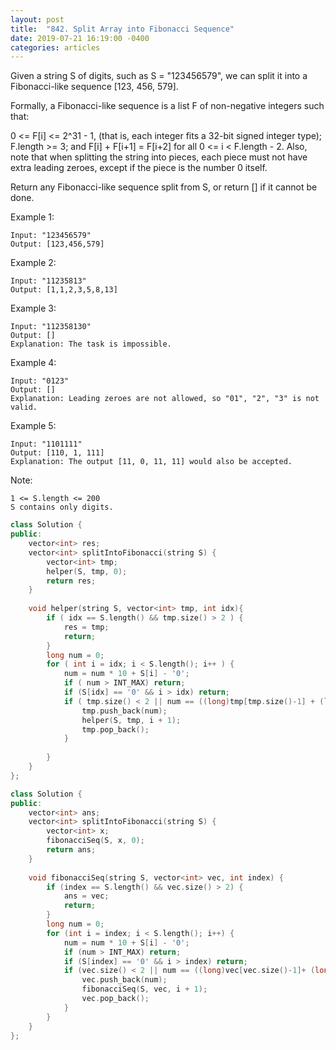 ```yaml
---
layout: post
title:  "842. Split Array into Fibonacci Sequence"
date: 2019-07-21 16:19:00 -0400
categories: articles
---
```


Given a string S of digits, such as S = "123456579", we can split it into a Fibonacci-like sequence [123, 456, 579].

Formally, a Fibonacci-like sequence is a list F of non-negative integers such that:

0 <= F[i] <= 2^31 - 1, (that is, each integer fits a 32-bit signed integer type);
F.length >= 3;
and F[i] + F[i+1] = F[i+2] for all 0 <= i < F.length - 2.
Also, note that when splitting the string into pieces, each piece must not have extra leading zeroes, except if the piece is the number 0 itself.

Return any Fibonacci-like sequence split from S, or return [] if it cannot be done.

Example 1:
```
Input: "123456579"
Output: [123,456,579]
```
Example 2:
```
Input: "11235813"
Output: [1,1,2,3,5,8,13]
```
Example 3:
```
Input: "112358130"
Output: []
Explanation: The task is impossible.
```
Example 4:
```
Input: "0123"
Output: []
Explanation: Leading zeroes are not allowed, so "01", "2", "3" is not valid.
```
Example 5:
```
Input: "1101111"
Output: [110, 1, 111]
Explanation: The output [11, 0, 11, 11] would also be accepted.
```
Note:
```
1 <= S.length <= 200
S contains only digits.
```
```c++
class Solution {
public:
    vector<int> res;
    vector<int> splitIntoFibonacci(string S) {
        vector<int> tmp;
        helper(S, tmp, 0);
        return res;
    }
    
    void helper(string S, vector<int> tmp, int idx){
        if ( idx == S.length() && tmp.size() > 2 ) {
            res = tmp;
            return;
        }
        long num = 0;
        for ( int i = idx; i < S.length(); i++ ) {
            num = num * 10 + S[i] - '0';
            if ( num > INT_MAX) return;
            if (S[idx] == '0' && i > idx) return;
            if ( tmp.size() < 2 || num == ((long)tmp[tmp.size()-1] + (long)tmp[tmp.size()-2])) {
                tmp.push_back(num);
                helper(S, tmp, i + 1);
                tmp.pop_back();
            }
            
        }
    }
};
```
```c++
class Solution {
public:
    vector<int> ans;
    vector<int> splitIntoFibonacci(string S) {
        vector<int> x;
        fibonacciSeq(S, x, 0);
        return ans;
    }
    
    void fibonacciSeq(string S, vector<int> vec, int index) {
        if (index == S.length() && vec.size() > 2) {
            ans = vec;
            return;
        }
        long num = 0;
        for (int i = index; i < S.length(); i++) {
            num = num * 10 + S[i] - '0';
            if (num > INT_MAX) return;
            if (S[index] == '0' && i > index) return; 
            if (vec.size() < 2 || num == ((long)vec[vec.size()-1]+ (long)vec[vec.size()-2])) {
                vec.push_back(num);
                fibonacciSeq(S, vec, i + 1);
                vec.pop_back();
            }
        }
    }
};
```